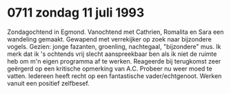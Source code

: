 # 0711 zondag 11 juli 1993
Zondagochtend in Egmond. Vanochtend met Cathrien, Romalita en Sara een wandeling gemaakt. Gewapend met verrekijker op zoek naar bijzondere vogels. Gezien: jonge fazanten, groenling, nachtegaal, "bijzondere"  mus. Ik merk dat ik 's ochtends vrij slecht aanspreekbaar ben als ik niet de ruimte heb om m'n eigen programma af te werken. Reageerde bij terugkomst zeer geërgerd op een kritische opmerking van A.C. Probeer nu weer moed te vatten. Iedereen heeft recht op een fantastische vader/echtgenoot. Werken vanuit een positief zelfbesef.